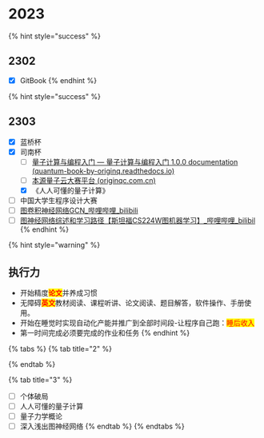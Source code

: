 # 2023

{% hint style="success" %}
## 2302

* [x] GitBook
{% endhint %}

{% hint style="success" %}
## 2303

* [x] 蓝桥杯
* [x] 司南杯
  * [ ] [量子计算与编程入门 — 量子计算与编程入门 1.0.0 documentation (quantum-book-by-originq.readthedocs.io)](https://quantum-book-by-originq.readthedocs.io/en/latest/index.html)
  * [ ] [本源量子云大赛平台 (originqc.com.cn)](https://contest.originqc.com.cn/contest/1)
  * [x] 《人人可懂的量子计算》
* [ ] 中国大学生程序设计大赛
* [ ] [图卷积神经网络GCN\_哔哩哔哩\_bilibili](https://www.bilibili.com/video/BV1Hs4y157Ls/?spm\_id\_from=333.999.0.0\&vd\_source=50d5a2f0b6e96dc78adab1c38e17adf9)
* [ ] [图神经网络综述和学习路径【斯坦福CS224W图机器学习】\_哔哩哔哩\_bilibil](https://www.bilibili.com/video/BV16v4y1b7x7/?spm\_id\_from=333.880.my\_history.page.click\&vd\_source=50d5a2f0b6e96dc78adab1c38e17adf9)
{% endhint %}

{% hint style="warning" %}
## 执行力

* 开始精度<mark style="color:red;">**论文**</mark>并养成习惯
* 无障碍<mark style="color:red;">**英文**</mark>教材阅读、课程听讲、论文阅读、题目解答，软件操作、手册使用。
* 开始在睡觉时实现自动化产能并推广到全部时间段-让程序自己跑：<mark style="color:red;">睡后收入</mark>
* 第一时间完成必须要完成的作业和任务
{% endhint %}

{% tabs %}
{% tab title="2" %}

{% endtab %}

{% tab title="3" %}
* [ ] 个体破局
* [ ] 人人可懂的量子计算
* [ ] 量子力学概论
* [ ] 深入浅出图神经网络
{% endtab %}
{% endtabs %}

